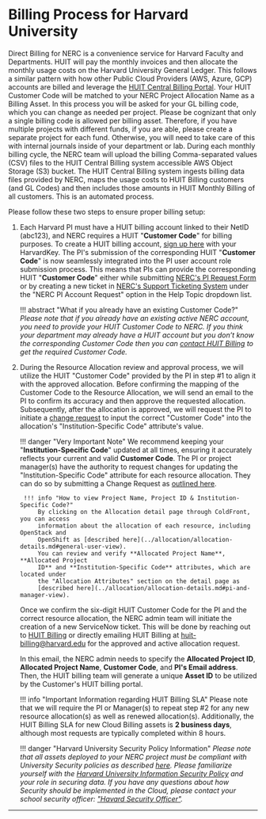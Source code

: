 # Billing Process for Harvard University

Direct Billing for NERC is a convenience service for Harvard Faculty and Departments.
HUIT will pay the monthly invoices and then allocate the monthly usage costs on
the Harvard University General Ledger. This follows a similar pattern with how
other Public Cloud Providers (AWS, Azure, GCP) accounts are billed and leverage
the [HUIT Central Billing Portal](https://billing.huit.harvard.edu/). Your HUIT
Customer Code will be matched to your NERC Project Allocation Name as a Billing
Asset. In this process you will be asked for your GL billing code, which you can
change as needed per project. Please be cognizant that only a single billing code
is allowed per billing asset. Therefore, if you have multiple projects with different
funds, if you are able, please create a separate project for each fund. Otherwise,
you will need to take care of this with internal journals inside of your department
or lab. During each monthly billing cycle, the NERC team will upload the billing
Comma-separated values (CSV) files to the HUIT Central Billing system accessible
AWS Object Storage (S3) bucket. The HUIT Central Billing system ingests billing
data files provided by NERC, maps the usage costs to HUIT Billing customers
(and GL Codes) and then includes those amounts in HUIT Monthly Billing of all
customers. This is an automated process.

Please follow these two steps to ensure proper billing setup:

1. Each Harvard PI must have a HUIT billing account linked to their NetID (abc123),
and NERC requires a HUIT "**Customer Code**" for billing purposes. To create a
HUIT billing account, [sign up here](https://billing.huit.harvard.edu/portal/allusers/newcustomer)
with your HarvardKey. The PI's submission of the corresponding HUIT
"**Customer Code**" is now seamlessly integrated into the PI user account role
submission process. This means that PIs can provide the corresponding HUIT
"**Customer Code**" either while submitting [NERC's PI Request Form](https://nerc.mghpcc.org/pi-account-request/)
or by creating a new ticket in [NERC's Support Ticketing System](https://mghpcc.supportsystem.com/open.php)
under the "NERC PI Account Request" option in the Help Topic dropdown list.

    !!! abstract "What if you already have an existing Customer Code?"
        *Please note that if you already have an existing active NERC account, you
        need to provide your HUIT Customer Code to NERC. If you think your department
        may already have a HUIT account but you don’t know the corresponding Customer
        Code then you can [contact HUIT Billing](https://billing.huit.harvard.edu/portal/allusers/contactus)
        to get the required Customer Code.*

2. During the Resource Allocation review and approval process, we will utilize the
HUIT "Customer Code" provided by the PI in step #1 to align it with the approved
allocation. Before confirming the mapping of the Customer Code to the Resource
Allocation, we will send an email to the PI to confirm its accuracy and then approve
the requested allocation. Subsequently, after the allocation is approved, we will
request the PI to initiate a [change request](../allocation/allocation-change-request.md)
to input the correct "Customer Code" into the allocation's "Institution-Specific
Code" attribute's value.

    !!! danger "Very Important Note"
        We recommend keeping your "**Institution-Specific Code**" updated at all
        times, ensuring it accurately reflects your current and valid **Customer
        Code**. The PI or project manager(s) have the authority to request changes
        for updating the "Institution-Specific Code" attribute for each resource
        allocation. They can do so by submitting a Change Request as [outlined here](../allocation/allocation-change-request.md).

        !!! info "How to view Project Name, Project ID & Institution-Specific Code?"
            By clicking on the Allocation detail page through ColdFront, you can access
            information about the allocation of each resource, including OpenStack and
            OpenShift as [described here](../allocation/allocation-details.md#general-user-view).
            You can review and verify **Allocated Project Name**, **Allocated Project
            ID** and **Institution-Specific Code** attributes, which are located under
            the "Allocation Attributes" section on the detail page as
            [described here](../allocation/allocation-details.md#pi-and-manager-view).

    Once we confirm the six-digit HUIT Customer Code for the PI and the correct
    resource allocation, the NERC admin team will initiate the creation of a new
    ServiceNow ticket. This will be done by reaching out to
    [HUIT Billing](https://billing.huit.harvard.edu/portal/allusers/contactus)
    or directly emailing HUIT Billing at [huit-billing@harvard.edu](mailto:huit-billing@harvard.edu?subject=HUIT%20Customer%20Code%For%20NERC)
    for the approved and active allocation request.

    In this email, the NERC admin needs to specify the **Allocated Project ID**,
    **Allocated Project Name**, **Customer Code**, and **PI's Email address**.
    Then, the HUIT billing team will generate a unique **Asset ID** to be utilized
    by the Customer's HUIT billing portal.

    !!! info "Important Information regarding HUIT Billing SLA"
        Please note that we will require the PI or Manager(s) to repeat step #2
        for any new resource allocation(s) as well as renewed allocation(s).
        Additionally, the HUIT Billing SLA for new Cloud Billing assets is **2
        business days**, although most requests are typically completed within
        8 hours.

    !!! danger "Harvard University Security Policy Information"
        *Please note that all assets deployed to your NERC project must be compliant
        with University Security policies as described
        [here](../best-practices/best-practices-for-harvard.md). Please familiarize
        yourself with the
        [Harvard University Information Security Policy](https://policy.security.harvard.edu/)
        and your role in securing data. If you have any questions about how Security
        should be implemented in the Cloud, please contact your school security
        officer: ["Havard Security Officer"](https://security.harvard.edu/).*

---
